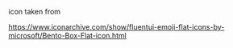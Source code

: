 icon taken from

https://www.iconarchive.com/show/fluentui-emoji-flat-icons-by-microsoft/Bento-Box-Flat-icon.html
